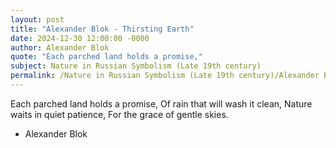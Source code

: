 ```yaml
---
layout: post
title: "Alexander Blok - Thirsting Earth"
date: 2024-12-30 12:00:00 -0000
author: Alexander Blok
quote: "Each parched land holds a promise,"
subject: Nature in Russian Symbolism (Late 19th century)
permalink: /Nature in Russian Symbolism (Late 19th century)/Alexander Blok/Alexander Blok - Thirsting Earth
---
```


Each parched land holds a promise,
Of rain that will wash it clean,
Nature waits in quiet patience,
For the grace of gentle skies.

- Alexander Blok
